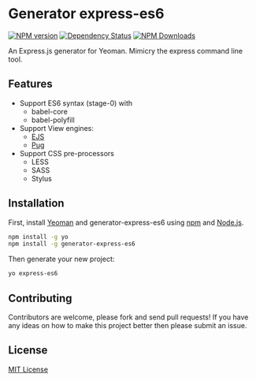 # Generator express-es6
[![NPM version](https://img.shields.io/npm/v/generator-express-es6.svg)](https://npmjs.org/package/generator-express-es6)
[![Dependency Status](https://david-dm.org/ofkindness/generator-express-es6.svg?theme=shields.io)](https://david-dm.org/ofkindness/generator-express-es6)
[![NPM Downloads](https://img.shields.io/npm/dm/generator-express-es6.svg)](https://npmjs.org/package/generator-express-es6)


An Express.js generator for Yeoman. Mimicry the express command line tool.

## Features

- Support ES6 syntax (stage-0) with
  - babel-core
  - babel-polyfill
- Support View engines:
  - [EJS](http://ejs.co)
  - [Pug](https://pugjs.org)
- Support CSS pre-processors
  - LESS
  - SASS
  - Stylus


## Installation

First, install [Yeoman](http://yeoman.io) and generator-express-es6 using [npm](https://www.npmjs.com/) and [Node.js](https://nodejs.org/).

```bash
npm install -g yo
npm install -g generator-express-es6
```

Then generate your new project:

```bash
yo express-es6
```

## Contributing

Contributors are welcome, please fork and send pull requests! If you have any ideas on how to make this project better then please submit an issue.

## License

[MIT License](http://en.wikipedia.org/wiki/MIT_License)
